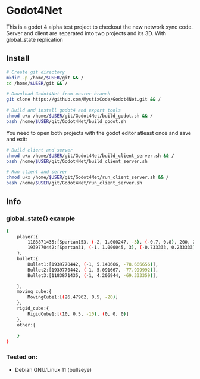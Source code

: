 # Godot4Net
This is a godot 4 alpha test project to checkout the new network sync code. \
Server and client are separated into two projects and its 3D.
With global_state replication



## Install

```bash
# Create git directory
mkdir -p /home/$USER/git && /
cd /home/$USER/git && /

# Download Godot4Net from master branch
git clone https://github.com/MystixCode/Godot4Net.git && /

# Build and install godot4 and export tools
chmod u+x /home/$USER/git/Godot4Net/build_godot.sh && /
bash /home/$USER/git/Godot4Net/build_godot.sh
```

You need to open both projects with the godot editor atleast once and save and exit:


```bash
# Build client and server
chmod u+x /home/$USER/git/Godot4Net/build_client_server.sh && /
bash /home/$USER/git/Godot4Net/build_client_server.sh

# Run client and server
chmod u+x /home/$USER/git/Godot4Net/run_client_server.sh && /
bash /home/$USER/git/Godot4Net/run_client_server.sh
```

## Info
### global_state{} example
```bash
{
    player:{
        1183871435:[Spartan153, (-2, 1.000247, -3), (-0.7, 0.8), 200, 200],
        1939770442:[Spartan31, (-1, 1.000045, 3), (-0.733333, 0.233333), 200, 200]
    },
    bullet:{
        Bullet1:[1939770442, (-1, 5.140666, -78.666656)],
        Bullet2:[1939770442, (-1, 5.091667, -77.999992)],
        Bullet3:[1183871435, (-1, 4.206944, -69.333359)],

    },
    moving_cube:{
        MovingCube1:[(26.47962, 0.5, -20)]
    },
    rigid_cube:{
        RigidCube1:[(10, 0.5, -10), (0, 0, 0)]
    },
    other:{
    
    }
}
```
### Tested on:
- Debian GNU/Linux 11 (bullseye)
